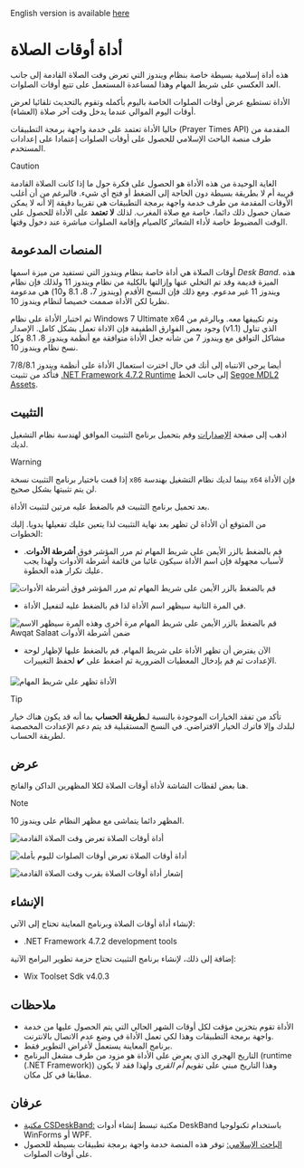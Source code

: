﻿English version is available [here](README.md)
# أداة أوقات الصلاة


هذه أداة إسلامية بسيطة خاصة بنظام ويندوز التي تعرض وقت الصلاة القادمة إلى جانب العد العكسي على شريط المهام وهذا لمساعدة المستعمل على تتبع أوقات الصلوات.

الأداة تستطيع عرض أوقات الصلوات الخاصة باليوم بأكمله وتقوم بالتحديث تلقائيا لعرض أوقات اليوم الموالي عندما يدخل وقت آخر صلاة (العشاء).

حاليا الأداة تعتمد على خدمة واجهة برمجة التطبيقات (Prayer Times API) المقدمة من طرف منصة الباحث الإسلامي للحصول على أوقات الصلوات إعتمادا على إعدادات المستخدم.

> [!caution]
> الغاية الوحيدة من هذه الأداة هو الحصول على فكرة حول ما إذا كانت الصلاة القادمة قريبة أم لا بطريقة بسيطة دون الحاجة إلى الضغط أو فتح أي شيء.
 فالبرغم من أن أغلب الأوقات المقدمة من طرف خدمة واجهة برمجة التطبيقات هي تقريبا دقيقة إلا أنه لا يمكن ضمان حصول ذلك دائما، خاصة مع صلاة المغرب.
 لذلك **لا تعتمد** على الأداة للحصول على الوقت المضبوط خاصة لأداء الشعائر كالصيام وإقامة الصلوات مباشرة عند دخول وقتها.

## المنصات المدعومة

أوقات الصلاة هي أداة خاصة بنظام ويندوز التي تستفيد من ميزة اسمها *Desk Band*.
هذه الميزة قديمة وقد تم التخلي عنها وإزالتها بالكلية من نظام ويندوز 11 ولذلك فإن نظام ويندوز 11 غير مدعوم.
ومع ذلك فإن النسخ الأقدم (ويندوز 7، 8، 8.1 و10) هي مدعومة نظريا لكن الأداة صممت خصيصا لنظام ويندوز 10.

تم اختبار الأداة على نظام Windows 7 Ultimate x64 وتم تكييفها معه. وبالرغم من وجود بعض الفوارق الطفيفة فإن الاداة تعمل بشكل كامل.
الإصدار (v1.1) الذي تناول مشاكل التوافق مع ويندوز 7 من شأنه جعل الأداة متوافقة مع أنظمة ويندوز 8، 8.1 وكل نسخ نظام ويندوز 10.

أيضا يرجى الانتباه إلى أنك في حال اخترت استعمال الأداة على أنظمة ويندوز 7/8/8.1 فتأكد من تثبيت [.NET Framework 4.7.2 Runtime](https://dotnet.microsoft.com/en-us/download/dotnet-framework/net472) إلى جانب الخط [Segoe MDL2 Assets](https://aka.ms/SegoeFonts).

## التثبيت

اذهب إلى صفحة [الإصدارات](https://github.com/Khiro95/Awqat-Salaat/releases/latest) وقم بتحميل برنامج التثبيت الموافق لهندسة نظام التشغيل لديك.

> [!warning]
> إذا قمت باختيار برنامج التثبيت نسخة `x86` بينما لديك نظام التشغيل بهندسة `x64` فإن الأداة لن يتم تثبيتها بشكل صحيح.

بعد تحميل برنامج التثبيت قم بالضغط عليه مرتين لتثبيت الأداة.

من المتوقع أن الأداة لن تظهر بعد نهاية التثبيت لذا يتعين عليك تفعيلها يدويا. إليك الخطوات:
- قم بالضغط بالزر الأيمن على شريط المهام ثم مرر المؤشر فوق **أشرطة الأدوات**. لأسباب مجهولة فإن اسم الأداة سيكون غائبا من قائمة أشرطة الأدوات ولهذا يجب عليك تكرار هذه الخطوة.

![قم بالضغط بالزر الأيمن على شريط المهام ثم مرر المؤشر فوق أشرطة الأدوات](images/installation_step1.png)
- في المرة الثانية سيظهر اسم الأداة لذا قم بالضغط عليه لتفعيل الأداة.

![قم بالضغط بالزر الأيمن على شريط المهام مرة أخرى وهذه المرة سيظهر الاسم Awqat Salaat ضمن أشرطة الأدوات](images/installation_step2.png)
- الآن يفترض أن تظهر الأداة على شريط المهام. قم بالضغط عليها لإظهار لوحة الإعدادت ثم قم بإدخال المعطيات الضرورية ثم اضغط على ✔️ لحفظ التغييرات.
  
![الأداة تظهر على شريط المهام](images/installation_step3_ar.png)
> [!tip]
> تأكد من تفقد الخيارات الموجودة بالنسبة لـ**طريقة الحساب** بما أنه قد يكون هناك خيار لبلدك وإلا فاترك الخيار الافتراضي. في النسخ المستقبلية قد يتم دعم الإعدادت المخصصة لطريقة الحساب.

## عرض

هنا بعض لقطات الشاشة لأداة أوقات الصلاة لكلا المظهرين الداكن والفاتح.
> [!note]
> المظهر دائما يتماشى مع مظهر النظام على ويندوز 10.

![أداة أوقات الصلاة تعرض وقت الصلاة القادمة](images/showcase_1_ar.png)

![أداة أوقات الصلاة تعرض أوقات الصلوات لليوم بأمله](images/showcase_2_ar.png)

![إشعار أداة أوقات الصلاة بقرب وقت الصلاة القادمة](images/showcase_3_ar.gif)

## الإنشاء

لإنشاء أداة أوقات الصلاة وبرنامج المعاينة تحتاج إلى الآتي:
- .NET Framework 4.7.2 development tools

إضافة إلى ذلك، لإنشاء برنامج التثبيت تحتاج حزمة تطوير البرامج الآتية:
- Wix Toolset Sdk v4.0.3

## ملاحظات

- الأداة تقوم بتخزين مؤقت لكل أوقات الشهر الحالي التي يتم الحصول عليها من خدمة واجهة برمجة التطبيقات وهذا لكي تعمل الأداة في وضع عدم الاتصال بالانترنت.
- برنامج المعاينة يستعمل لأغراض التطوير فقط.
- التاريخ الهجري الذي يعرض على الأداة هو مزود من طرف مشغل البرنامج (runtime (.NET Framework)) وهذا التاريخ مبني على تقويم *أم القرى* ولهذا فقد لا يكون مطابقا في كل مكان.

## عرفان

- [مكتبة CSDeskBand:](https://github.com/dsafa/CSDeskBand) مكتبة تبسط إنشاء أدوات DeskBand باستخدام تكنولوجيا WinForms أو WPF.
- [الباحث الإسلامي:](http://www.islamicfinder.us/index.php/api) توفر هذه المنصة خدمة واجهة برمجة تطبيقات بسيطة للحصول على أوقات الصلوات.